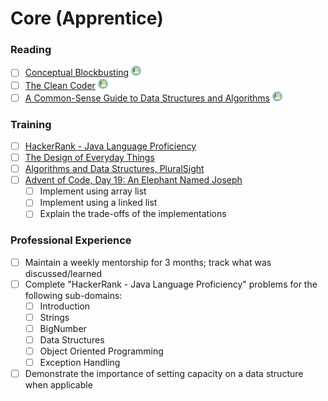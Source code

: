 # Core (Apprentice)

### Reading
- [ ] [Conceptual Blockbusting](https://www.amazon.com/Conceptual-Blockbusting-Guide-Better-Ideas/dp/0738205370) <img src="../images/book.png" width="16" height="16"/>
- [ ] [The Clean Coder](https://www.amazon.com/Clean-Coder-Conduct-Professional-Programmers/dp/0137081073) <img src="../images/book.png" width="16" height="16"/>
- [ ] [A Common-Sense Guide to Data Structures and Algorithms](https://www.amazon.com/Common-Sense-Guide-Data-Structures-Algorithms/dp/1680502441) <img src="../images/book.png" width="16" height="16"/>

### Training
- [ ] [HackerRank - Java Language Proficiency](https://www.hackerrank.com/domains/java)
- [ ] [The Design of Everyday Things](https://www.udacity.com/course/intro-to-the-design-of-everyday-things--design101)
- [ ] [Algorithms and Data Structures, PluralSight](https://www.pluralsight.com/courses/ads-part1)
- [ ] [Advent of Code, Day 19: An Elephant Named Joseph](https://adventofcode.com/2016/day/19)
  - [ ] Implement using array list
  - [ ] Implement using a linked list
  - [ ] Explain the trade-offs of the implementations

### Professional Experience
- [ ] Maintain a weekly mentorship for 3 months; track what was discussed/learned
- [ ] Complete "HackerRank - Java Language Proficiency" problems for the following sub-domains:
  - [ ] Introduction
  - [ ] Strings
  - [ ] BigNumber
  - [ ] Data Structures
  - [ ] Object Oriented Programming
  - [ ] Exception Handling
- [ ] Demonstrate the importance of setting capacity on a data structure when applicable
